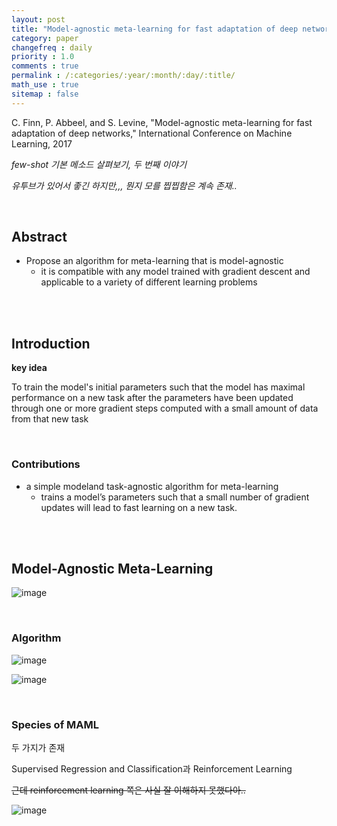 ```yaml
---
layout: post
title: "Model-agnostic meta-learning for fast adaptation of deep networks"
category: paper
changefreq : daily
priority : 1.0
comments : true
permalink : /:categories/:year/:month/:day/:title/
math_use : true
sitemap : false
---
```


C. Finn, P. Abbeel, and S. Levine, "Model-agnostic meta-learning for fast adaptation of deep networks," International Conference on Machine Learning, 2017

*few-shot 기본 메소드 살펴보기, 두 번째 이야기*

*유투브가 있어서 좋긴 하지만,,, 뭔지 모를 찝찝함은 계속 존재..*

<br>

## Abstract

- Propose an algorithm for meta-learning that is model-agnostic
  - it is compatible with any model trained with gradient descent and applicable to a variety of different learning problems

<br>

<br>

## Introduction

**key idea**

To train the model's initial parameters such that the model has maximal performance on a new task after the parameters have been updated through one or more gradient steps computed with a small amount of data from that new task



<br>

### Contributions

- a simple modeland task-agnostic algorithm for meta-learning 
  - trains a model’s parameters such that a small number of gradient updates will lead to fast learning on a new task.

<br>

<br>

## Model-Agnostic Meta-Learning

![image](https://user-images.githubusercontent.com/85778937/128874900-b22b33ff-6f7d-4b7f-bb76-973f0fa64ca0.png)

<br>

### Algorithm

![image](https://user-images.githubusercontent.com/85778937/128875209-25888691-6dea-4c51-9a8e-9f2d5c00633e.png)

![image](https://user-images.githubusercontent.com/85778937/128875456-6a87f9b7-86ef-41d6-be25-1981981cb5e4.png)

<br>

### Species of MAML

두 가지가 존재

Supervised Regression and Classification과 Reinforcement Learning

~~근데 reinforcement learning 쪽은 사실 잘 이해하지 못했다아..~~

![image](https://user-images.githubusercontent.com/85778937/128875764-5a31880e-b06e-4fcf-9d2b-1f51da964a51.png)

